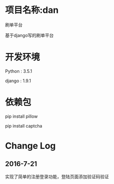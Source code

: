 项目名称:dan
====================================
刷单平台

基于django写的刷单平台


开发环境
====================================
Python : 3.5.1

django : 1.9.1


依赖包
====================================
pip install pillow

pip install captcha

Change Log
====================================
2016-7-21
------------------------------------
实现了简单的注册登录功能，登陆页面添加验证码验证